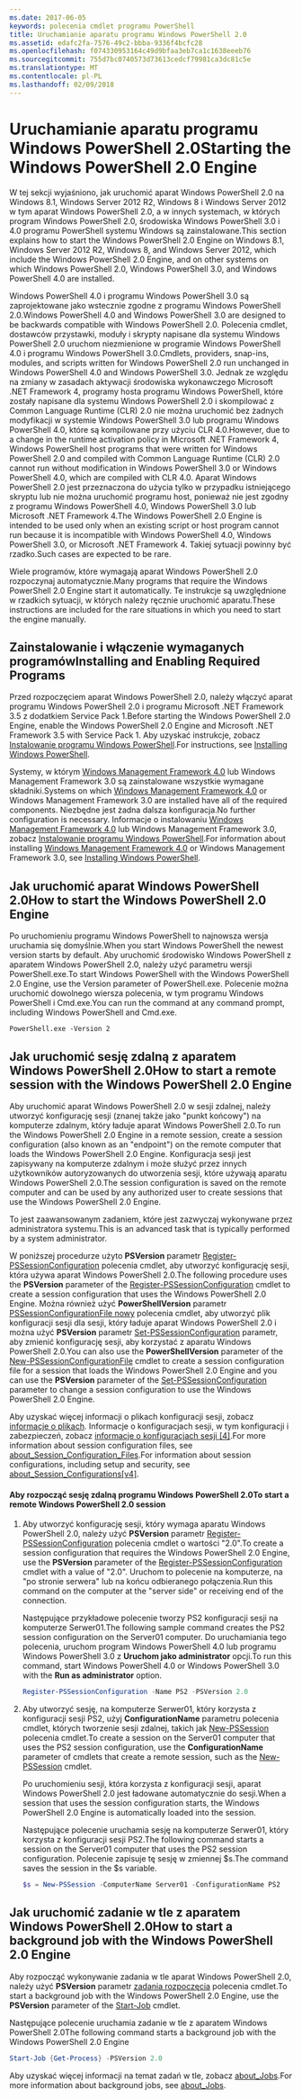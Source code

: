 ```yaml
---
ms.date: 2017-06-05
keywords: polecenia cmdlet programu PowerShell
title: Uruchamianie aparatu programu Windows PowerShell 2.0
ms.assetid: edafc2fa-7576-49c2-bbba-9336f4bcfc28
ms.openlocfilehash: f074330953164c49d9bfaa3eb7ca1c1638eeeb76
ms.sourcegitcommit: 755d7bc0740573d73613cedcf79981ca3dc81c5e
ms.translationtype: MT
ms.contentlocale: pl-PL
ms.lasthandoff: 02/09/2018
---
```

# <a name="starting-the-windows-powershell-20-engine"></a><span data-ttu-id="67f03-103">Uruchamianie aparatu programu Windows PowerShell 2.0</span><span class="sxs-lookup"><span data-stu-id="67f03-103">Starting the Windows PowerShell 2.0 Engine</span></span>

<span data-ttu-id="67f03-104">W tej sekcji wyjaśniono, jak uruchomić aparat Windows PowerShell 2.0 na Windows 8.1, Windows Server 2012 R2, Windows 8 i Windows Server 2012 w tym aparat Windows PowerShell 2.0, a w innych systemach, w których program Windows PowerShell 2.0, środowiska Windows PowerShell 3.0 i 4.0 programu PowerShell systemu Windows są zainstalowane.</span><span class="sxs-lookup"><span data-stu-id="67f03-104">This section explains how to start the Windows PowerShell 2.0 Engine on Windows 8.1, Windows Server 2012 R2, Windows 8, and Windows Server 2012, which include the Windows PowerShell 2.0 Engine, and on other systems on which Windows PowerShell 2.0, Windows PowerShell 3.0, and Windows PowerShell 4.0 are installed.</span></span>

<span data-ttu-id="67f03-105">Windows PowerShell 4.0 i programu Windows PowerShell 3.0 są zaprojektowane jako wstecznie zgodne z programu Windows PowerShell 2.0.</span><span class="sxs-lookup"><span data-stu-id="67f03-105">Windows PowerShell 4.0 and Windows PowerShell 3.0 are designed to be backwards compatible with Windows PowerShell 2.0.</span></span> <span data-ttu-id="67f03-106">Polecenia cmdlet, dostawców przystawki, moduły i skrypty napisane dla systemu Windows PowerShell 2.0 uruchom niezmienione w programie Windows PowerShell 4.0 i programu Windows PowerShell 3.0.</span><span class="sxs-lookup"><span data-stu-id="67f03-106">Cmdlets, providers, snap-ins, modules, and scripts written for Windows PowerShell 2.0 run unchanged in Windows PowerShell 4.0 and Windows PowerShell 3.0.</span></span> <span data-ttu-id="67f03-107">Jednak ze względu na zmiany w zasadach aktywacji środowiska wykonawczego Microsoft .NET Framework 4, programy hosta programu Windows PowerShell, które zostały napisane dla systemu Windows PowerShell 2.0 i skompilować z Common Language Runtime (CLR) 2.0 nie można uruchomić bez żadnych modyfikacji w systemie Windows PowerShell 3.0 lub programu Windows PowerShell 4.0, które są kompilowane przy użyciu CLR 4.0.</span><span class="sxs-lookup"><span data-stu-id="67f03-107">However, due to a change in the runtime activation policy in Microsoft .NET Framework 4, Windows PowerShell host programs that were written for Windows PowerShell 2.0 and compiled with Common Language Runtime (CLR) 2.0 cannot run without modification in Windows PowerShell 3.0 or Windows PowerShell 4.0, which are compiled with CLR 4.0.</span></span> <span data-ttu-id="67f03-108">Aparat Windows PowerShell 2.0 jest przeznaczona do użycia tylko w przypadku istniejącego skryptu lub nie można uruchomić programu host, ponieważ nie jest zgodny z programu Windows PowerShell 4.0, Windows PowerShell 3.0 lub Microsoft .NET Framework 4.</span><span class="sxs-lookup"><span data-stu-id="67f03-108">The Windows PowerShell 2.0 Engine is intended to be used only when an existing script or host program cannot run because it is incompatible with Windows PowerShell 4.0, Windows PowerShell 3.0, or Microsoft .NET Framework 4.</span></span> <span data-ttu-id="67f03-109">Takiej sytuacji powinny być rzadko.</span><span class="sxs-lookup"><span data-stu-id="67f03-109">Such cases are expected to be rare.</span></span>

<span data-ttu-id="67f03-110">Wiele programów, które wymagają aparat Windows PowerShell 2.0 rozpoczynaj automatycznie.</span><span class="sxs-lookup"><span data-stu-id="67f03-110">Many programs that require the Windows PowerShell 2.0 Engine start it automatically.</span></span> <span data-ttu-id="67f03-111">Te instrukcje są uwzględnione w rzadkich sytuacji, w których należy ręcznie uruchomić aparatu.</span><span class="sxs-lookup"><span data-stu-id="67f03-111">These instructions are included for the rare situations in which you need to start the engine manually.</span></span>

## <a name="installing-and-enabling-required-programs"></a><span data-ttu-id="67f03-112">Zainstalowanie i włączenie wymaganych programów</span><span class="sxs-lookup"><span data-stu-id="67f03-112">Installing and Enabling Required Programs</span></span>

<span data-ttu-id="67f03-113">Przed rozpoczęciem aparat Windows PowerShell 2.0, należy włączyć aparat programu Windows PowerShell 2.0 i programu Microsoft .NET Framework 3.5 z dodatkiem Service Pack 1.</span><span class="sxs-lookup"><span data-stu-id="67f03-113">Before starting the Windows PowerShell 2.0 Engine, enable the Windows PowerShell 2.0 Engine and Microsoft .NET Framework 3.5 with Service Pack 1.</span></span> <span data-ttu-id="67f03-114">Aby uzyskać instrukcje, zobacz [Instalowanie programu Windows PowerShell](Installing-Windows-PowerShell.md).</span><span class="sxs-lookup"><span data-stu-id="67f03-114">For instructions, see [Installing Windows PowerShell](Installing-Windows-PowerShell.md).</span></span>

<span data-ttu-id="67f03-115">Systemy, w którym [Windows Management Framework 4.0](http://go.microsoft.com/fwlink/?LinkID=293881) lub Windows Management Framework 3.0 są zainstalowane wszystkie wymagane składniki.</span><span class="sxs-lookup"><span data-stu-id="67f03-115">Systems on which [Windows Management Framework 4.0](http://go.microsoft.com/fwlink/?LinkID=293881) or Windows Management Framework 3.0 are installed have all of the required components.</span></span> <span data-ttu-id="67f03-116">Niezbędne jest żadna dalsza konfiguracja.</span><span class="sxs-lookup"><span data-stu-id="67f03-116">No further configuration is necessary.</span></span> <span data-ttu-id="67f03-117">Informacje o instalowaniu [Windows Management Framework 4.0](http://go.microsoft.com/fwlink/?LinkID=293881) lub Windows Management Framework 3.0, zobacz [Instalowanie programu Windows PowerShell](Installing-Windows-PowerShell.md).</span><span class="sxs-lookup"><span data-stu-id="67f03-117">For information about installing [Windows Management Framework 4.0](http://go.microsoft.com/fwlink/?LinkID=293881) or Windows Management Framework 3.0, see [Installing Windows PowerShell](Installing-Windows-PowerShell.md).</span></span>

## <a name="how-to-start-the-windows-powershell-20-engine"></a><span data-ttu-id="67f03-118">Jak uruchomić aparat Windows PowerShell 2.0</span><span class="sxs-lookup"><span data-stu-id="67f03-118">How to start the Windows PowerShell 2.0 Engine</span></span>

<span data-ttu-id="67f03-119">Po uruchomieniu programu Windows PowerShell to najnowsza wersja uruchamia się domyślnie.</span><span class="sxs-lookup"><span data-stu-id="67f03-119">When you start Windows PowerShell the newest version starts by default.</span></span> <span data-ttu-id="67f03-120">Aby uruchomić środowisko Windows PowerShell z aparatem Windows PowerShell 2.0, należy użyć parametru wersji PowerShell.exe.</span><span class="sxs-lookup"><span data-stu-id="67f03-120">To start Windows PowerShell with the Windows PowerShell 2.0 Engine, use the Version parameter of PowerShell.exe.</span></span> <span data-ttu-id="67f03-121">Polecenie można uruchomić dowolnego wiersza polecenia, w tym programu Windows PowerShell i Cmd.exe.</span><span class="sxs-lookup"><span data-stu-id="67f03-121">You can run the command at any command prompt, including Windows PowerShell and Cmd.exe.</span></span>

```
PowerShell.exe -Version 2
```

## <a name="how-to-start-a-remote-session-with-the-windows-powershell-20-engine"></a><span data-ttu-id="67f03-122">Jak uruchomić sesję zdalną z aparatem Windows PowerShell 2.0</span><span class="sxs-lookup"><span data-stu-id="67f03-122">How to start a remote session with the Windows PowerShell 2.0 Engine</span></span>

<span data-ttu-id="67f03-123">Aby uruchomić aparat Windows PowerShell 2.0 w sesji zdalnej, należy utworzyć konfigurację sesji (znanej także jako "punkt końcowy") na komputerze zdalnym, który ładuje aparat Windows PowerShell 2.0.</span><span class="sxs-lookup"><span data-stu-id="67f03-123">To run the Windows PowerShell 2.0 Engine in a remote session, create a session configuration (also known as an "endpoint") on the remote computer that loads the Windows PowerShell 2.0 Engine.</span></span> <span data-ttu-id="67f03-124">Konfiguracja sesji jest zapisywany na komputerze zdalnym i może służyć przez innych użytkowników autoryzowanych do utworzenia sesji, które używają aparatu Windows PowerShell 2.0.</span><span class="sxs-lookup"><span data-stu-id="67f03-124">The session configuration is saved on the remote computer and can be used by any authorized user to create sessions that use the Windows PowerShell 2.0 Engine.</span></span>

<span data-ttu-id="67f03-125">To jest zaawansowanym zadaniem, które jest zazwyczaj wykonywane przez administratora systemu.</span><span class="sxs-lookup"><span data-stu-id="67f03-125">This is an advanced task that is typically performed by a system administrator.</span></span>

<span data-ttu-id="67f03-126">W poniższej procedurze użyto **PSVersion** parametr [Register-PSSessionConfiguration](https://technet.microsoft.com/en-us/library/e9152ae2-bd6d-4056-9bc7-dc1893aa29ea) polecenia cmdlet, aby utworzyć konfigurację sesji, która używa aparat Windows PowerShell 2.0.</span><span class="sxs-lookup"><span data-stu-id="67f03-126">The following procedure uses the **PSVersion** parameter of the [Register-PSSessionConfiguration](https://technet.microsoft.com/en-us/library/e9152ae2-bd6d-4056-9bc7-dc1893aa29ea) cmdlet to create a session configuration that uses the Windows PowerShell 2.0 Engine.</span></span> <span data-ttu-id="67f03-127">Można również użyć **PowerShellVersion** parametr [PSSessionConfigurationFile nowy](https://technet.microsoft.com/en-us/library/5f3e3633-6e90-479c-aea9-ba45a1954866) polecenia cmdlet, aby utworzyć plik konfiguracji sesji dla sesji, który ładuje aparat Windows PowerShell 2.0 i można użyć **PSVersion** parametr [Set-PSSessionConfiguration](https://technet.microsoft.com/en-us/library/b21fbad3-1759-4260-b206-dcb8431cd6ea) parametr, aby zmienić konfigurację sesji, aby korzystać z aparatu Windows PowerShell 2.0.</span><span class="sxs-lookup"><span data-stu-id="67f03-127">You can also use the **PowerShellVersion** parameter of the [New-PSSessionConfigurationFile](https://technet.microsoft.com/en-us/library/5f3e3633-6e90-479c-aea9-ba45a1954866) cmdlet to create a session configuration file for a session that loads the Windows PowerShell 2.0 Engine and you can use the **PSVersion** parameter of the [Set-PSSessionConfiguration](https://technet.microsoft.com/en-us/library/b21fbad3-1759-4260-b206-dcb8431cd6ea) parameter to change a session configuration to use the Windows PowerShell 2.0 Engine.</span></span>

<span data-ttu-id="67f03-128">Aby uzyskać więcej informacji o plikach konfiguracji sesji, zobacz [informacje o plikach](https://technet.microsoft.com/en-us/library/c7217447-1ebf-477b-a8ef-4dbe9a1473b8). Informacje o konfiguracjach sesji, w tym konfiguracji i zabezpieczeń, zobacz [informacje o konfiguracjach sesji [4]](https://technet.microsoft.com/en-us/library/a2fbe12a-350c-4d04-be50-24102824e3ab).</span><span class="sxs-lookup"><span data-stu-id="67f03-128">For more information about session configuration files, see [about_Session_Configuration_Files](https://technet.microsoft.com/en-us/library/c7217447-1ebf-477b-a8ef-4dbe9a1473b8).For information about session configurations, including setup and security, see [about_Session_Configurations[v4]](https://technet.microsoft.com/en-us/library/a2fbe12a-350c-4d04-be50-24102824e3ab).</span></span>

#### <a name="to-start-a-remote-windows-powershell-20-session"></a><span data-ttu-id="67f03-129">Aby rozpocząć sesję zdalną programu Windows PowerShell 2.0</span><span class="sxs-lookup"><span data-stu-id="67f03-129">To start a remote Windows PowerShell 2.0 session</span></span>

1. <span data-ttu-id="67f03-130">Aby utworzyć konfigurację sesji, który wymaga aparatu Windows PowerShell 2.0, należy użyć **PSVersion** parametr [Register-PSSessionConfiguration](https://technet.microsoft.com/en-us/library/e9152ae2-bd6d-4056-9bc7-dc1893aa29ea) polecenia cmdlet o wartości "2.0".</span><span class="sxs-lookup"><span data-stu-id="67f03-130">To create a session configuration that requires the Windows PowerShell 2.0 Engine, use the **PSVersion** parameter of the [Register-PSSessionConfiguration](https://technet.microsoft.com/en-us/library/e9152ae2-bd6d-4056-9bc7-dc1893aa29ea) cmdlet with a value of "2.0".</span></span> <span data-ttu-id="67f03-131">Uruchom to polecenie na komputerze, na "po stronie serwera" lub na końcu odbieranego połączenia.</span><span class="sxs-lookup"><span data-stu-id="67f03-131">Run this command on the computer at the "server side" or receiving end of the connection.</span></span>

   <span data-ttu-id="67f03-132">Następujące przykładowe polecenie tworzy PS2 konfiguracji sesji na komputerze Serwer01.</span><span class="sxs-lookup"><span data-stu-id="67f03-132">The following sample command creates the PS2 session configuration on the Server01 computer.</span></span> <span data-ttu-id="67f03-133">Do uruchamiania tego polecenia, uruchom program Windows PowerShell 4.0 lub programu Windows PowerShell 3.0 z **Uruchom jako administrator** opcji.</span><span class="sxs-lookup"><span data-stu-id="67f03-133">To run this command, start Windows PowerShell 4.0 or Windows PowerShell 3.0 with the **Run as administrator** option.</span></span>

   ```powershell
   Register-PSSessionConfiguration -Name PS2 -PSVersion 2.0
   ```

2. <span data-ttu-id="67f03-134">Aby utworzyć sesję, na komputerze Serwer01, który korzysta z konfiguracji sesji PS2, użyj **ConfigurationName** parametru polecenia cmdlet, których tworzenie sesji zdalnej, takich jak [New-PSSession](https://technet.microsoft.com/en-us/library/76f6628c-054c-4eda-ba7a-a6f28daaa26f) polecenia cmdlet.</span><span class="sxs-lookup"><span data-stu-id="67f03-134">To create a session on the Server01 computer that uses the PS2 session configuration, use the **ConfigurationName** parameter of cmdlets that create a remote session, such as the [New-PSSession](https://technet.microsoft.com/en-us/library/76f6628c-054c-4eda-ba7a-a6f28daaa26f) cmdlet.</span></span>

   <span data-ttu-id="67f03-135">Po uruchomieniu sesji, która korzysta z konfiguracji sesji, aparat Windows PowerShell 2.0 jest ładowane automatycznie do sesji.</span><span class="sxs-lookup"><span data-stu-id="67f03-135">When a session that uses the session configuration starts, the Windows PowerShell 2.0 Engine is automatically loaded into the session.</span></span>

   <span data-ttu-id="67f03-136">Następujące polecenie uruchamia sesję na komputerze Serwer01, który korzysta z konfiguracji sesji PS2.</span><span class="sxs-lookup"><span data-stu-id="67f03-136">The following command starts a session on the Server01 computer that uses the PS2 session configuration.</span></span> <span data-ttu-id="67f03-137">Polecenie zapisuje tę sesję w zmiennej $s.</span><span class="sxs-lookup"><span data-stu-id="67f03-137">The command saves the session in the $s variable.</span></span>

   ```powershell
   $s = New-PSSession -ComputerName Server01 -ConfigurationName PS2
   ```

## <a name="how-to-start-a-background-job-with-the-windows-powershell-20-engine"></a><span data-ttu-id="67f03-138">Jak uruchomić zadanie w tle z aparatem Windows PowerShell 2.0</span><span class="sxs-lookup"><span data-stu-id="67f03-138">How to start a background job with the Windows PowerShell 2.0 Engine</span></span>

<span data-ttu-id="67f03-139">Aby rozpocząć wykonywanie zadania w tle aparat Windows PowerShell 2.0, należy użyć **PSVersion** parametr [zadania rozpoczęcia](https://technet.microsoft.com/en-us/library/2bc04935-0deb-4ec0-b856-d7290cca6442) polecenia cmdlet.</span><span class="sxs-lookup"><span data-stu-id="67f03-139">To start a background job with the Windows PowerShell 2.0 Engine, use the **PSVersion** parameter of the [Start-Job](https://technet.microsoft.com/en-us/library/2bc04935-0deb-4ec0-b856-d7290cca6442) cmdlet.</span></span>

<span data-ttu-id="67f03-140">Następujące polecenie uruchamia zadanie w tle z aparatem Windows PowerShell 2.0</span><span class="sxs-lookup"><span data-stu-id="67f03-140">The following command starts a background job with the Windows PowerShell 2.0 Engine</span></span>

```powershell
Start-Job {Get-Process} -PSVersion 2.0
```

<span data-ttu-id="67f03-141">Aby uzyskać więcej informacji na temat zadań w tle, zobacz [about_Jobs](/powershell/module/microsoft.powershell.core/about/about_jobs).</span><span class="sxs-lookup"><span data-stu-id="67f03-141">For more information about background jobs, see [about_Jobs](/powershell/module/microsoft.powershell.core/about/about_jobs).</span></span>
